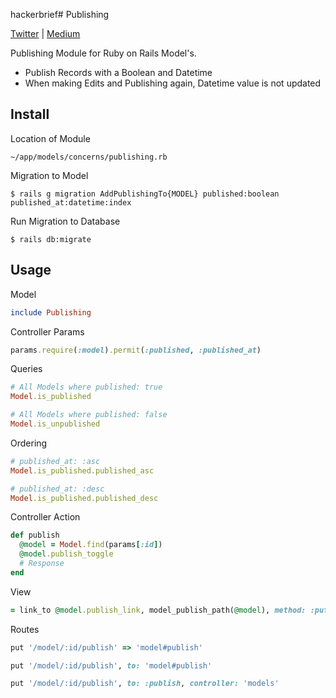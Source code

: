 hackerbrief# Publishing

[Twitter](https://twitter.com/hackerbrief) | [Medium](https://medium.com/@hackerbrief)

Publishing Module for Ruby on Rails Model's.

* Publish Records with a Boolean and Datetime
* When making Edits and Publishing again, Datetime value is not updated

## Install

Location of Module
```
~/app/models/concerns/publishing.rb
```

Migration to Model
```
$ rails g migration AddPublishingTo{MODEL} published:boolean published_at:datetime:index
```


Run Migration to Database
```
$ rails db:migrate
```

## Usage

Model
```ruby
include Publishing
```

Controller Params
```ruby
params.require(:model).permit(:published, :published_at)
```

Queries
```ruby
# All Models where published: true
Model.is_published

# All Models where published: false
Model.is_unpublished
```

Ordering
```ruby
# published_at: :asc
Model.is_published.published_asc

# published_at: :desc
Model.is_published.published_desc
```

Controller Action
```ruby
def publish
  @model = Model.find(params[:id])
  @model.publish_toggle
  # Response
end
```

View
```ruby
= link_to @model.publish_link, model_publish_path(@model), method: :put
```

Routes
```ruby
put '/model/:id/publish' => 'model#publish'
```
```ruby
put '/model/:id/publish', to: 'model#publish'
```
```ruby
put '/model/:id/publish', to: :publish, controller: 'models'
```
